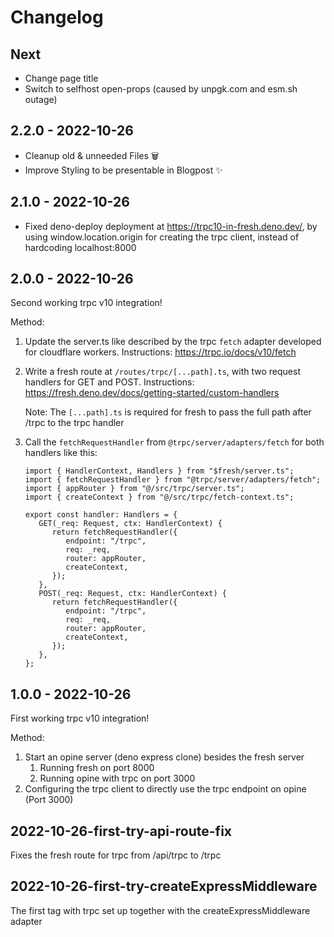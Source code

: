 # Changelog

## Next  

- Change page title
- Switch to selfhost open-props (caused by unpgk.com and esm.sh outage)

## 2.2.0 - 2022-10-26 

- Cleanup old & unneeded Files 🗑
- Improve Styling to be presentable in Blogpost ✨

## 2.1.0 - 2022-10-26 

- Fixed deno-deploy deployment at https://trpc10-in-fresh.deno.dev/, 
  by using window.location.origin for creating the trpc client, instead of hardcoding localhost:8000

## 2.0.0 - 2022-10-26 

Second working trpc v10 integration! 

Method: 
1. Update the server.ts like described by the trpc `fetch` adapter developed for cloudflare workers. 
   Instructions: https://trpc.io/docs/v10/fetch
2. Write a fresh route at `/routes/trpc/[...path].ts`, with two request handlers for GET and POST.
   Instructions: https://fresh.deno.dev/docs/getting-started/custom-handlers 

   Note: The `[...path].ts` is required for fresh to pass the full path after /trpc to the trpc handler
3. Call the `fetchRequestHandler` from `@trpc/server/adapters/fetch` for both handlers like this: 

   ```
   import { HandlerContext, Handlers } from "$fresh/server.ts";
   import { fetchRequestHandler } from "@trpc/server/adapters/fetch";
   import { appRouter } from "@/src/trpc/server.ts";
   import { createContext } from "@/src/trpc/fetch-context.ts";

   export const handler: Handlers = {
      GET(_req: Request, ctx: HandlerContext) {
         return fetchRequestHandler({
            endpoint: "/trpc",
            req: _req,
            router: appRouter,
            createContext,
         });
      },
      POST(_req: Request, ctx: HandlerContext) {
         return fetchRequestHandler({
            endpoint: "/trpc",
            req: _req,
            router: appRouter,
            createContext,
         });
      },
   };

   ```

## 1.0.0 - 2022-10-26

First working trpc v10 integration! 

Method: 
1. Start an opine server (deno express clone) besides the fresh server
   1. Running fresh on port 8000 
   2. Running opine with trpc on port 3000 
2. Configuring the trpc client to directly use the trpc endpoint on opine (Port 3000)

## 2022-10-26-first-try-api-route-fix

Fixes the fresh route for trpc from /api/trpc to /trpc

## 2022-10-26-first-try-createExpressMiddleware

The first tag with trpc set up together with the createExpressMiddleware adapter